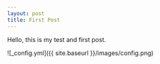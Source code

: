 ```yaml
---
layout: post
title: First Post
---
```


Hello, this is my test and first post.

![_config.yml]({{ site.baseurl }}/images/config.png)
